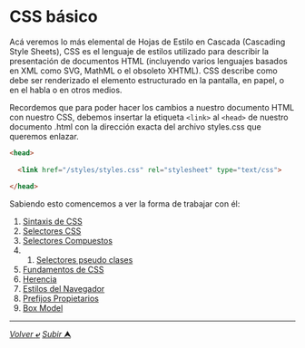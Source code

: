 # CSS básico

Acá veremos lo más elemental de Hojas de Estilo en Cascada (Cascading Style Sheets), CSS es el lenguaje de estilos utilizado para describir la presentación de documentos HTML (incluyendo varios lenguajes basados en XML como SVG, MathML o el obsoleto XHTML). CSS describe como debe ser renderizado el elemento estructurado en la pantalla, en papel, o en el habla o en otros medios.

Recordemos que para poder hacer los cambios a nuestro documento HTML con nuestro CSS, debemos insertar la etiqueta `<link>` al ``<head>`` de nuestro documento .html con la dirección exacta del archivo styles.css que queremos enlazar.

~~~html
<head>
  
  <link href="/styles/styles.css" rel="stylesheet" type="text/css">  
  
</head>
~~~

Sabiendo esto comencemos a ver la forma de trabajar con él:

1. [Sintaxis de CSS](/teoria/teoriaBasica/001_sintaxisDeCSS.md "Sintaxis de CSS")
2. [Selectores CSS](/teoria/teoriaBasica/002_tiposDeSelectores.md "Selectores CSS")
3. [Selectores Compuestos](/teoria/teoriaBasica/ "Compuestos, Agrupados, Combinadores...")
  3. 1. [Selectores pseudo clases](/teoria/teoriaBasica/ "Dar formato según el estado")
4. [Fundamentos de CSS](/teoria/teoriaBasica/ "¿Cómo funciona? Especificidad y Cascada")
5. [Herencia](/teoria/teoriaBasica/ "Herencia")
6. [Estilos del Navegador](/teoria/teoriaBasica/ "Estilos por Defecto del Navegador")
7. [Prefijos Propietarios](/teoria/teoriaBasica/ "Autoprefixer CSS")
8. [Box Model](/teoria/teoriaBasica/ "Quizás el tema más importante de CSS")


---

[*Volver* **&ldca;**](/teoria/README.md "") 
[*Subir* **&#11165;**](# "Ir al título")